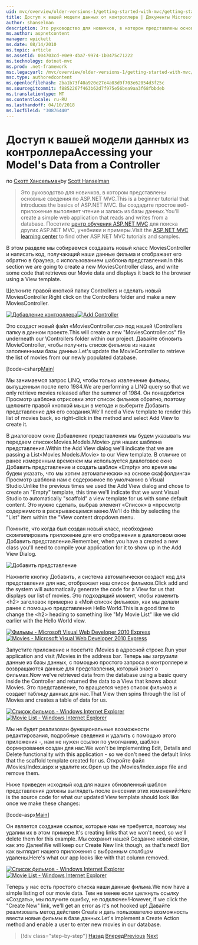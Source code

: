 ```yaml
---
uid: mvc/overview/older-versions-1/getting-started-with-mvc/getting-started-with-mvc-part5
title: Доступ к вашей модели данных от контроллера | Документы Microsoft
author: shanselman
description: Это руководство для новичков, в котором представлены основные сведения по ASP.NET MVC. Создание простого веб-приложения, чтение и запись из базы данных.
ms.author: aspnetcontent
manager: wpickett
ms.date: 08/14/2010
ms.topic: article
ms.assetid: 004703cd-e0e9-4ba7-9974-1b0475c71222
ms.technology: dotnet-mvc
ms.prod: .net-framework
msc.legacyurl: /mvc/overview/older-versions-1/getting-started-with-mvc/getting-started-with-mvc-part5
msc.type: authoredcontent
ms.openlocfilehash: 2ba1b73f40a920e27e4a03d9f703e62054d3f25c
ms.sourcegitcommit: f8852267f463b62d7f975e56bea9aa3f68fbbdeb
ms.translationtype: MT
ms.contentlocale: ru-RU
ms.lasthandoff: 04/10/2018
ms.locfileid: "30876440"
---
```

<a name="accessing-your-models-data-from-a-controller"></a><span data-ttu-id="b62ea-104">Доступ к вашей модели данных из контроллера</span><span class="sxs-lookup"><span data-stu-id="b62ea-104">Accessing your Model's Data from a Controller</span></span>
====================
<span data-ttu-id="b62ea-105">по [Скотт Хансельман](https://github.com/shanselman)</span><span class="sxs-lookup"><span data-stu-id="b62ea-105">by [Scott Hanselman](https://github.com/shanselman)</span></span>

> <span data-ttu-id="b62ea-106">Это руководство для новичков, в котором представлены основные сведения по ASP.NET MVC.</span><span class="sxs-lookup"><span data-stu-id="b62ea-106">This is a beginner tutorial that introduces the basics of ASP.NET MVC.</span></span> <span data-ttu-id="b62ea-107">Вы создадите простое веб-приложение выполняет чтение и запись из базы данных.</span><span class="sxs-lookup"><span data-stu-id="b62ea-107">You'll create a simple web application that reads and writes from a database.</span></span> <span data-ttu-id="b62ea-108">Посетите [центр обучения ASP.NET MVC](../../../index.md) для поиска других ASP.NET MVC, учебники и примеры.</span><span class="sxs-lookup"><span data-stu-id="b62ea-108">Visit the [ASP.NET MVC learning center](../../../index.md) to find other ASP.NET MVC tutorials and samples.</span></span>


<span data-ttu-id="b62ea-109">В этом разделе мы собираемся создавать новый класс MoviesController и написать код, получающий наши данные фильма и отображает его обратно в браузер, с использованием шаблона представления.</span><span class="sxs-lookup"><span data-stu-id="b62ea-109">In this section we are going to create a new MoviesController class, and write some code that retrieves our Movie data and displays it back to the browser using a View template.</span></span>

<span data-ttu-id="b62ea-110">Щелкните правой кнопкой папку Controllers и сделать новый MoviesController.</span><span class="sxs-lookup"><span data-stu-id="b62ea-110">Right click on the Controllers folder and make a new MoviesController.</span></span>

<span data-ttu-id="b62ea-111">[![Добавление контроллера](getting-started-with-mvc-part5/_static/image2.png)](getting-started-with-mvc-part5/_static/image1.png)</span><span class="sxs-lookup"><span data-stu-id="b62ea-111">[![Add Controller](getting-started-with-mvc-part5/_static/image2.png)](getting-started-with-mvc-part5/_static/image1.png)</span></span>

<span data-ttu-id="b62ea-112">Это создаст новый файл «MoviesController.cs» под нашей \Controllers папку в данном проекте.</span><span class="sxs-lookup"><span data-stu-id="b62ea-112">This will create a new "MoviesController.cs" file underneath our \Controllers folder within our project.</span></span> <span data-ttu-id="b62ea-113">Давайте обновить MovieController, чтобы получить список фильмов из наших заполненными базы данных.</span><span class="sxs-lookup"><span data-stu-id="b62ea-113">Let's update the MovieController to retrieve the list of movies from our newly populated database.</span></span>

[!code-csharp[Main](getting-started-with-mvc-part5/samples/sample1.cs)]

<span data-ttu-id="b62ea-114">Мы занимаемся запрос LINQ, чтобы только извлечение фильмы, выпущенным после лето 1984.</span><span class="sxs-lookup"><span data-stu-id="b62ea-114">We are performing a LINQ query so that we only retrieve movies released after the summer of 1984.</span></span> <span data-ttu-id="b62ea-115">Он понадобится Просмотр шаблона отрисовки этот список фильмов обратно, поэтому щелкните правой кнопкой мыши в методе и выберите Добавить представление для его создания.</span><span class="sxs-lookup"><span data-stu-id="b62ea-115">We'll need a View template to render this list of movies back, so right-click in the method and select Add View to create it.</span></span>

<span data-ttu-id="b62ea-116">В диалоговом окне Добавление представления мы будем указывать мы передаем список&lt;Movies.Models.Movie&gt; для наших шаблона представления.</span><span class="sxs-lookup"><span data-stu-id="b62ea-116">Within the Add View dialog we'll indicate that we are passing a List&lt;Movies.Models.Movie&gt; to our View template.</span></span> <span data-ttu-id="b62ea-117">В отличие от ранее измеренным временем мы используется диалоговое окно Добавить представление и создать шаблон «Empty» это время мы будем указать, что мы хотим автоматически» на основе скаффолдинга» Просмотр шаблона нам с содержимое по умолчанию в Visual Studio.</span><span class="sxs-lookup"><span data-stu-id="b62ea-117">Unlike the previous times we used the Add View dialog and chose to create an "Empty" template, this time we'll indicate that we want Visual Studio to automatically "scaffold" a view template for us with some default content.</span></span> <span data-ttu-id="b62ea-118">Это нужно сделать, выбрав элемент «Список» в «просмотр содержимого в раскрывающемся меню.</span><span class="sxs-lookup"><span data-stu-id="b62ea-118">We'll do this by selecting the "List" item within the "View content dropdown menu.</span></span>

<span data-ttu-id="b62ea-119">Помните, что когда был создан новый класс, необходимо скомпилировать приложение для его отображения в диалоговом окне Добавить представление.</span><span class="sxs-lookup"><span data-stu-id="b62ea-119">Remember, when you have a created a new class you'll need to compile your application for it to show up in the Add View Dialog.</span></span>

![Добавить представление](getting-started-with-mvc-part5/_static/image3.png)

<span data-ttu-id="b62ea-121">Нажмите кнопку Добавить, и система автоматически создаст код для представления для нас, отображает наш список фильмов.</span><span class="sxs-lookup"><span data-stu-id="b62ea-121">Click add and the system will automatically generate the code for a View for us that displays our list of movies.</span></span> <span data-ttu-id="b62ea-122">Это подходящий момент, чтобы изменить &lt;h2&gt; заголовок примерно в «Мой список фильмов», как мы делали ранее с помощью представления Hello World.</span><span class="sxs-lookup"><span data-stu-id="b62ea-122">This is a good time to change the &lt;h2&gt; heading to something like "My Movie List" like we did earlier with the Hello World view.</span></span>

<span data-ttu-id="b62ea-123">[![Фильмы - Microsoft Visual Web Developer 2010 Express](getting-started-with-mvc-part5/_static/image5.png)](getting-started-with-mvc-part5/_static/image4.png)</span><span class="sxs-lookup"><span data-stu-id="b62ea-123">[![Movies - Microsoft Visual Web Developer 2010 Express](getting-started-with-mvc-part5/_static/image5.png)](getting-started-with-mvc-part5/_static/image4.png)</span></span>

<span data-ttu-id="b62ea-124">Запустите приложение и посетите /Movies в адресной строке.</span><span class="sxs-lookup"><span data-stu-id="b62ea-124">Run your application and visit /Movies in the address bar.</span></span> <span data-ttu-id="b62ea-125">Теперь мы загрузили данные из базы данных, с помощью простого запроса в контроллере и возвращаются данные для представления, который знает о фильмах.</span><span class="sxs-lookup"><span data-stu-id="b62ea-125">Now we've retrieved data from the database using a basic query inside the Controller and returned the data to a View that knows about Movies.</span></span> <span data-ttu-id="b62ea-126">Это представление, то вращается через список фильмов и создает таблицу данных для нас.</span><span class="sxs-lookup"><span data-stu-id="b62ea-126">That View then spins through the list of Movies and creates a table of data for us.</span></span>

<span data-ttu-id="b62ea-127">[![Список фильмов - Windows Internet Explorer](getting-started-with-mvc-part5/_static/image7.png)](getting-started-with-mvc-part5/_static/image6.png)</span><span class="sxs-lookup"><span data-stu-id="b62ea-127">[![Movie List - Windows Internet Explorer](getting-started-with-mvc-part5/_static/image7.png)](getting-started-with-mvc-part5/_static/image6.png)</span></span>

<span data-ttu-id="b62ea-128">Мы не будет реализован функциональные возможности редактирования, подробные сведения и удалить с помощью этого приложения -, нам не нужен ссылки по умолчанию, шаблон формирования создан для нас.</span><span class="sxs-lookup"><span data-stu-id="b62ea-128">We won't be implementing Edit, Details and Delete functionality with this application - so we don't need the default links that the scaffold template created for us.</span></span> <span data-ttu-id="b62ea-129">Откройте файл /Movies/Index.aspx и удалите их.</span><span class="sxs-lookup"><span data-stu-id="b62ea-129">Open up the /Movies/Index.aspx file and remove them.</span></span>

<span data-ttu-id="b62ea-130">Ниже приведен исходный код для наших обновленный шаблон представления должны выглядеть после внесении этих изменений:</span><span class="sxs-lookup"><span data-stu-id="b62ea-130">Here is the source code for what our updated View template should look like once we make these changes:</span></span>

[!code-aspx[Main](getting-started-with-mvc-part5/samples/sample2.aspx)]

<span data-ttu-id="b62ea-131">Он является создание ссылок, которые нам не требуется, поэтому мы удалим их в этом примере.</span><span class="sxs-lookup"><span data-stu-id="b62ea-131">It's creating links that we won't need, so we'll delete them for this example.</span></span> <span data-ttu-id="b62ea-132">Мы сохранит нашей Создание новой связи, как это Далее!</span><span class="sxs-lookup"><span data-stu-id="b62ea-132">We will keep our Create New link though, as that's next!</span></span> <span data-ttu-id="b62ea-133">Вот как выглядит нашего приложения с выбранным столбцом удалены.</span><span class="sxs-lookup"><span data-stu-id="b62ea-133">Here's what our app looks like with that column removed.</span></span>

<span data-ttu-id="b62ea-134">[![Список фильмов - Windows Internet Explorer](getting-started-with-mvc-part5/_static/image9.png)](getting-started-with-mvc-part5/_static/image8.png)</span><span class="sxs-lookup"><span data-stu-id="b62ea-134">[![Movie List - Windows Internet Explorer](getting-started-with-mvc-part5/_static/image9.png)](getting-started-with-mvc-part5/_static/image8.png)</span></span>

<span data-ttu-id="b62ea-135">Теперь у нас есть простого списка наши данные фильма.</span><span class="sxs-lookup"><span data-stu-id="b62ea-135">We now have a simple listing of our movie data.</span></span> <span data-ttu-id="b62ea-136">Тем не менее если щелкнуть ссылку «Создать», мы получите ошибку, не подключен!</span><span class="sxs-lookup"><span data-stu-id="b62ea-136">However, if we click the "Create New" link, we'll get an error as it's not hooked up!</span></span> <span data-ttu-id="b62ea-137">Давайте реализовать метод действия Create и дать пользователю возможность ввести новые фильмы в базе данных.</span><span class="sxs-lookup"><span data-stu-id="b62ea-137">Let's implement a Create Action method and enable a user to enter new movies in our database.</span></span>

> [!div class="step-by-step"]
> <span data-ttu-id="b62ea-138">[Назад](getting-started-with-mvc-part4.md)
> [Вперед](getting-started-with-mvc-part6.md)</span><span class="sxs-lookup"><span data-stu-id="b62ea-138">[Previous](getting-started-with-mvc-part4.md)
[Next](getting-started-with-mvc-part6.md)</span></span>
